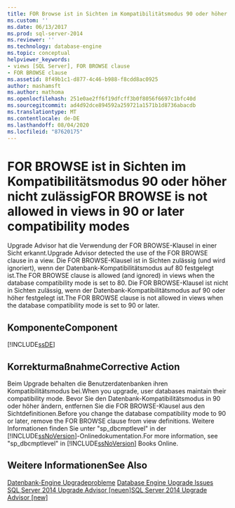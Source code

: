 ```yaml
---
title: FOR Browse ist in Sichten im Kompatibilitätsmodus 90 oder höher nicht zulässig. Microsoft-Dokumentation
ms.custom: ''
ms.date: 06/13/2017
ms.prod: sql-server-2014
ms.reviewer: ''
ms.technology: database-engine
ms.topic: conceptual
helpviewer_keywords:
- views [SQL Server], FOR BROWSE clause
- FOR BROWSE clause
ms.assetid: 8f49b1c1-d877-4c46-b988-f8cdd8ac0925
author: mashamsft
ms.author: mathoma
ms.openlocfilehash: 251e0ae2ff6f19dfcff3b0f8056f6697c1bfc40d
ms.sourcegitcommit: ad4d92dce894592a259721a1571b1d8736abacdb
ms.translationtype: MT
ms.contentlocale: de-DE
ms.lasthandoff: 08/04/2020
ms.locfileid: "87620175"
---
```

# <a name="for-browse-is-not-allowed-in-views-in-90-or-later-compatibility-modes"></a><span data-ttu-id="e46d0-102">FOR BROWSE ist in Sichten im Kompatibilitätsmodus 90 oder höher nicht zulässig</span><span class="sxs-lookup"><span data-stu-id="e46d0-102">FOR BROWSE is not allowed in views in 90 or later compatibility modes</span></span>
  <span data-ttu-id="e46d0-103">Upgrade Advisor hat die Verwendung der FOR BROWSE-Klausel in einer Sicht erkannt.</span><span class="sxs-lookup"><span data-stu-id="e46d0-103">Upgrade Advisor detected the use of the FOR BROWSE clause in a view.</span></span> <span data-ttu-id="e46d0-104">Die FOR BROWSE-Klausel ist in Sichten zulässig (und wird ignoriert), wenn der Datenbank-Kompatibilitätsmodus auf 80 festgelegt ist.</span><span class="sxs-lookup"><span data-stu-id="e46d0-104">The FOR BROWSE clause is allowed (and ignored) in views when the database compatibility mode is set to 80.</span></span> <span data-ttu-id="e46d0-105">Die FOR BROWSE-Klausel ist nicht in Sichten zulässig, wenn der Datenbank-Kompatibilitätsmodus auf 90 oder höher festgelegt ist.</span><span class="sxs-lookup"><span data-stu-id="e46d0-105">The FOR BROWSE clause is not allowed in views when the database compatibility mode is set to 90 or later.</span></span>  
  
## <a name="component"></a><span data-ttu-id="e46d0-106">Komponente</span><span class="sxs-lookup"><span data-stu-id="e46d0-106">Component</span></span>  
 [!INCLUDE[ssDE](../../includes/ssde-md.md)]  
  
## <a name="corrective-action"></a><span data-ttu-id="e46d0-107">Korrekturmaßnahme</span><span class="sxs-lookup"><span data-stu-id="e46d0-107">Corrective Action</span></span>  
 <span data-ttu-id="e46d0-108">Beim Upgrade behalten die Benutzerdatenbanken ihren Kompatibilitätsmodus bei.</span><span class="sxs-lookup"><span data-stu-id="e46d0-108">When you upgrade, user databases maintain their compatibility mode.</span></span> <span data-ttu-id="e46d0-109">Bevor Sie den Datenbank-Kompatibilitätsmodus in 90 oder höher ändern, entfernen Sie die FOR BROWSE-Klausel aus den Sichtdefinitionen.</span><span class="sxs-lookup"><span data-stu-id="e46d0-109">Before you change the database compatibility mode to 90 or later, remove the FOR BROWSE clause from view definitions.</span></span> <span data-ttu-id="e46d0-110">Weitere Informationen finden Sie unter "sp_dbcmptlevel" in der [!INCLUDE[ssNoVersion](../../includes/ssnoversion-md.md)]-Onlinedokumentation.</span><span class="sxs-lookup"><span data-stu-id="e46d0-110">For more information, see "sp_dbcmptlevel" in [!INCLUDE[ssNoVersion](../../includes/ssnoversion-md.md)] Books Online.</span></span>  
  
## <a name="see-also"></a><span data-ttu-id="e46d0-111">Weitere Informationen</span><span class="sxs-lookup"><span data-stu-id="e46d0-111">See Also</span></span>  
 <span data-ttu-id="e46d0-112">[Datenbank-Engine Upgradeprobleme](../../../2014/sql-server/install/database-engine-upgrade-issues.md) </span><span class="sxs-lookup"><span data-stu-id="e46d0-112">[Database Engine Upgrade Issues](../../../2014/sql-server/install/database-engine-upgrade-issues.md) </span></span>  
 [<span data-ttu-id="e46d0-113">SQL Server 2014 Upgrade Advisor &#91;neuen&#93;</span><span class="sxs-lookup"><span data-stu-id="e46d0-113">SQL Server 2014 Upgrade Advisor &#91;new&#93;</span></span>](sql-server-2014-upgrade-advisor.md)  
  
  
